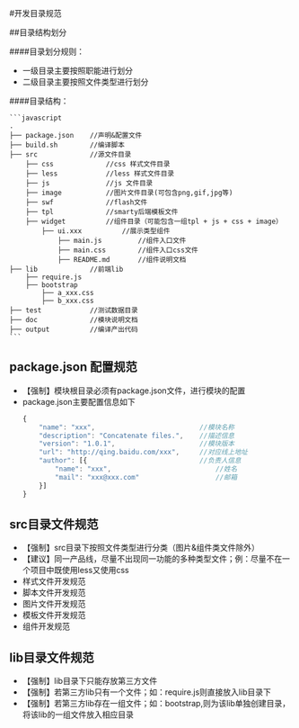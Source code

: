 #开发目录规范

##目录结构划分

####目录划分规则：

* 一级目录主要按照职能进行划分
* 二级目录主要按照文件类型进行划分

####目录结构：

    ```javascript
    .
    ├── package.json    //声明&配置文件
    ├── build.sh        //编译脚本
    ├── src             //源文件目录
        ├── css             //css 样式文件目录
        ├── less            //less 样式文件目录
        ├── js              //js 文件目录
        ├── image           //图片文件目录(可包含png,gif,jpg等)
        ├── swf             //flash文件
        ├── tpl             //smarty后端模板文件
        ├── widget          //组件目录（可能包含一组tpl + js + css + image）
            ├── ui.xxx          //展示类型组件
                ├── main.js         //组件入口文件
                ├── main.css        //组件入口css文件
                ├── README.md       //组件说明文档
    ├── lib             //前端lib
        ├── require.js
        ├── bootstrap
            ├── a_xxx.css
            ├── b_xxx.css
    ├── test            //测试数据目录
    ├── doc             //模块说明文档
    ├── output          //编译产出代码
    ```

## package.json  配置规范
* 【强制】模块根目录必须有package.json文件，进行模块的配置
* package.json主要配置信息如下
    ```javascript
    {
        "name": "xxx",                          //模块名称
        "description": "Concatenate files.",    //描述信息
        "version": "1.0.1",                     //模块版本
        "url": "http://qing.baidu.com/xxx",     //对应线上地址
        "author": [{                            //负责人信息
            "name": "xxx",                          //姓名
            "mail": "xxx@xxx.com"                   //邮箱
        }]
    }
    ```

## src目录文件规范
* 【强制】src目录下按照文件类型进行分类（图片&组件类文件除外）
* 【建议】同一产品线，尽量不出现同一功能的多种类型文件；例：尽量不在一个项目中既使用less又使用css
* 样式文件开发规范
* 脚本文件开发规范
* 图片文件开发规范
* 模板文件开发规范
* 组件开发规范

## lib目录文件规范
* 【强制】lib目录下只能存放第三方文件
* 【强制】若第三方lib只有一个文件；如：require.js则直接放入lib目录下
* 【强制】若第三方lib存在一组文件；如：bootstrap,则为该lib单独创建目录，将该lib的一组文件放入相应目录
